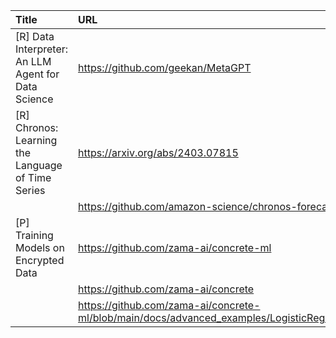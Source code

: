 | Title                                               | URL                                                                                                      |   Score | Date                |
|:----------------------------------------------------|:---------------------------------------------------------------------------------------------------------|--------:|:--------------------|
| [R] Data Interpreter: An LLM Agent for Data Science | https://github.com/geekan/MetaGPT                                                                        |     304 | 2024-03-13 17:46:45 |
| [R] Chronos: Learning the Language of Time Series   | https://arxiv.org/abs/2403.07815                                                                         |      38 | 2024-03-14 10:04:49 |
|                                                     | https://github.com/amazon-science/chronos-forecasting                                                    |         |                     |
| [P] Training Models on Encrypted Data               | https://github.com/zama-ai/concrete-ml                                                                   |      35 | 2024-03-14 17:56:47 |
|                                                     | https://github.com/zama-ai/concrete                                                                      |         |                     |
|                                                     | https://github.com/zama-ai/concrete-ml/blob/main/docs/advanced_examples/LogisticRegressionTraining.ipynb |         |                     |